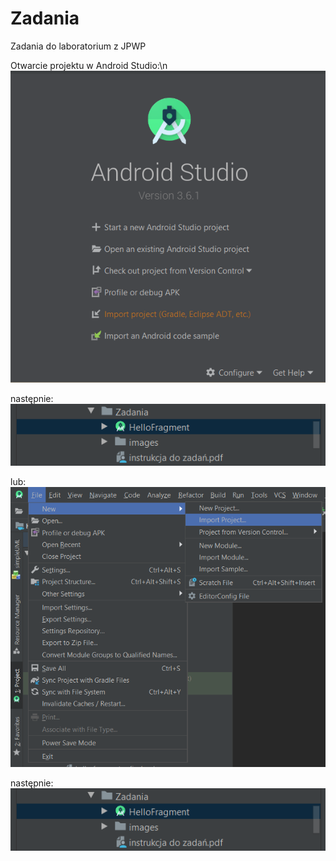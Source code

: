 # Zadania
Zadania do laboratorium z JPWP

Otwarcie projektu w Android Studio:\n
![](images/import3.png)


następnie:
![](images/import2.png)

lub:
![](images/import1.png)

następnie:
![](images/import2.png)

